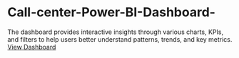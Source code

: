 # Call-center-Power-BI-Dashboard-
The dashboard provides interactive insights through various charts, KPIs, and filters to help users better understand patterns, trends, and key metrics.
[View Dashboard](https://app.powerbi.com/groups/me/insights/8e0cf5b6-4f70-41c3-b214-0b1a6c82e68e?insightsSource=Desktop&experience=power-bi)
